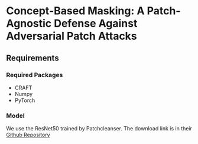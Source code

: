 # Concept-Based Masking: A Patch-Agnostic Defense Against Adversarial Patch Attacks

## Requirements

### Required Packages
 - CRAFT
 - Numpy
 - PyTorch

### Model
We use the ResNet50 trained by Patchcleanser. The download link is in their [Github Repository](https://github.com/inspire-group/PatchCleanser) 
